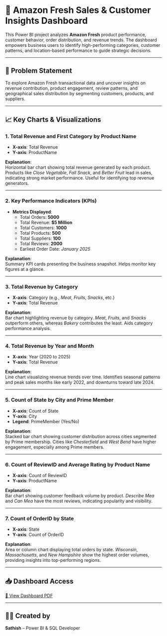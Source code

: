 # 🛒 Amazon Fresh Sales & Customer Insights Dashboard

This Power BI project analyzes **Amazon Fresh** product performance, customer behavior, order distribution, and revenue trends. The dashboard empowers business users to identify high-performing categories, customer patterns, and location-based performance to guide strategic decisions.

---

## 🎯 Problem Statement

To explore Amazon Fresh transactional data and uncover insights on revenue contribution, product engagement, review patterns, and geographical sales distribution by segmenting customers, products, and suppliers.

---

## 📈 Key Charts & Visualizations

### 1. Total Revenue and First Category by Product Name
- **X-axis**: Total Revenue  
- **Y-axis**: ProductName  

**Explanation**:  
Horizontal bar chart showing total revenue generated by each product. Products like *Close Vegetable*, *Fall Snack*, and *Better Fruit* lead in sales, indicating strong market performance. Useful for identifying top revenue generators.

---

### 2. Key Performance Indicators (KPIs)
- **Metrics Displayed**:  
  - Total Orders: **5000**  
  - Total Revenue: **$5 Million**  
  - Total Customers: **1000**  
  - Total Products: **500**  
  - Total Suppliers: **100**  
  - Total Reviews: **2000**  
  - Earliest Order Date: *January 2025*

**Explanation**:  
Summary KPI cards presenting the business snapshot. Helps monitor key figures at a glance.

---

### 3. Total Revenue by Category
- **X-axis**: Category (e.g., *Meat*, *Fruits*, *Snacks*, etc.)  
- **Y-axis**: Total Revenue  

**Explanation**:  
Bar chart highlighting revenue by category. *Meat*, *Fruits*, and *Snacks* outperform others, whereas *Bakery* contributes the least. Aids category performance analysis.

---

### 4. Total Revenue by Year and Month
- **X-axis**: Year (2020 to 2025)  
- **Y-axis**: Total Revenue  

**Explanation**:  
Line chart visualizing revenue trends over time. Identifies seasonal patterns and peak sales months like early 2022, and downturns toward late 2024.

---

### 5. Count of State by City and Prime Member
- **X-axis**: Count of State  
- **Y-axis**: City  
- **Legend**: PrimeMember (Yes/No)  

**Explanation**:  
Stacked bar chart showing customer distribution across cities segmented by Prime membership. Cities like *Chesterfield* and *West Bend* have higher engagement, especially among Prime members.

---

### 6. Count of ReviewID and Average Rating by Product Name
- **X-axis**: Count of ReviewID  
- **Y-axis**: ProductName  

**Explanation**:  
Bar chart showing customer feedback volume by product. *Describe Mea* and *Can Mea* have the most reviews, indicating popularity and visibility.

---

### 7. Count of OrderID by State
- **X-axis**: State  
- **Y-axis**: Count of OrderID  

**Explanation**:  
Area or column chart displaying total orders by state. *Wisconsin*, *Massachusetts*, and *New Hampshire* show the highest order volumes, providing insights into top-performing regions.

---

## 📥 Dashboard Access

[📄 View Dashboard PDF](https://github.com/sathishkumarj03/Amazon-Fresh-Analysis/blob/main/amazon%20fresh%20analysis%20pdf.pdf)  

---

## 👨‍💻 Created by

**Sathish** – Power BI & SQL Developer

